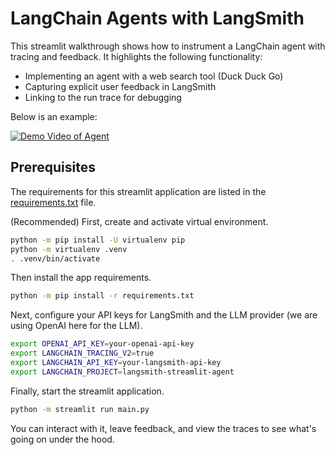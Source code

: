 # LangChain Agents with LangSmith

This streamlit walkthrough shows how to instrument a LangChain agent with tracing and feedback. It highlights the following functionality:
- Implementing an agent with a web search tool (Duck Duck Go)
- Capturing explicit user feedback in LangSmith
- Linking to the run trace for debugging

Below is an example:

[![Demo Video of Agent](./img/streamlit-agent.gif)](https://smith.langchain.com/public/78a96d44-2b76-48a5-8fda-e434ea504046/r)


## Prerequisites

The requirements for this streamlit application are listed in the [requirements.txt](./requirements.txt) file. 

(Recommended) First, create and activate virtual environment.
```bash
python -m pip install -U virtualenv pip
python -m virtualenv .venv
. .venv/bin/activate
```

Then install the app requirements.
```bash
python -m pip install -r requirements.txt
```

Next, configure your API keys for LangSmith and the LLM provider (we are using OpenAI here for the LLM).

```bash
export OPENAI_API_KEY=your-openai-api-key
export LANGCHAIN_TRACING_V2=true
export LANGCHAIN_API_KEY=your-langsmith-api-key
export LANGCHAIN_PROJECT=langsmith-streamlit-agent
```

Finally, start the streamlit application.

```bash
python -m streamlit run main.py
```

You can interact with it, leave feedback, and view the traces to see what's going on under the hood.